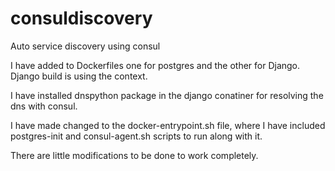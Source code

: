 # consuldiscovery
Auto service discovery using consul

I have added to Dockerfiles one for postgres and the other for Django.
Django build is using the context.

I have installed dnspython package in the django conatiner for resolving the dns with consul.

I have made changed to the docker-entrypoint.sh file, where I have included postgres-init and consul-agent.sh scripts to run along with it.

There are little modifications to be done to work completely.
